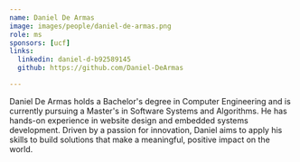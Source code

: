 ```yaml
---
name: Daniel De Armas
image: images/people/daniel-de-armas.png
role: ms
sponsors: [ucf]
links:
  linkedin: daniel-d-b92589145
  github: https://github.com/Daniel-DeArmas

---
```


Daniel De Armas holds a Bachelor's degree in Computer Engineering and is currently pursuing a Master's in Software Systems and Algorithms. He has hands-on experience in website design and embedded systems development. Driven by a passion for innovation, Daniel aims to apply his skills to build solutions that make a meaningful, positive impact on the world.

